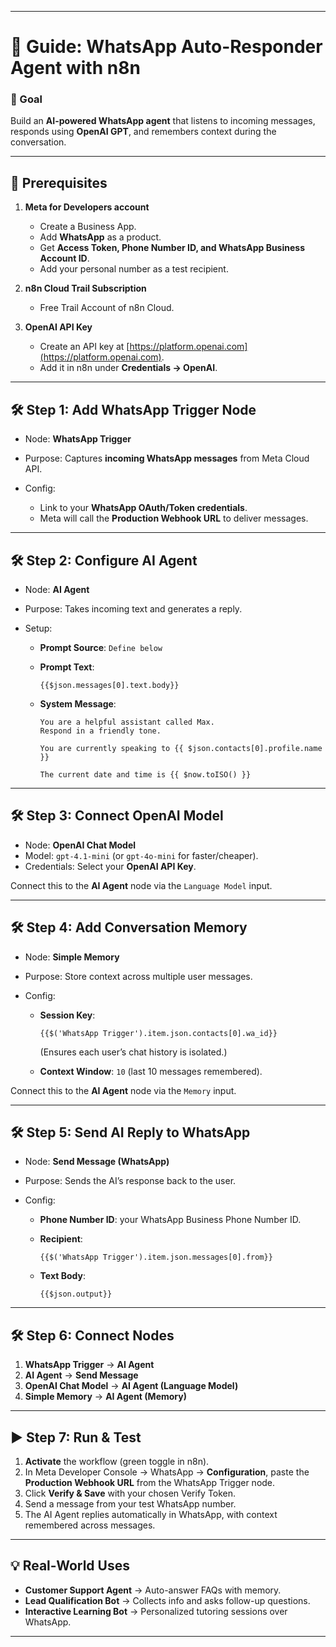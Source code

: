 
---

# 🤖 Guide: WhatsApp Auto-Responder Agent with n8n

### 🎯 Goal

Build an **AI-powered WhatsApp agent** that listens to incoming messages, responds using **OpenAI GPT**, and remembers context during the conversation.

---

## 🔧 Prerequisites

1. **Meta for Developers account**

   * Create a Business App.
   * Add **WhatsApp** as a product.
   * Get **Access Token, Phone Number ID, and WhatsApp Business Account ID**.
   * Add your personal number as a test recipient.

2. **n8n Cloud Trail Subscription**

   * Free Trail Account of n8n Cloud.

3. **OpenAI API Key**

   * Create an API key at [https://platform.openai.com](https://platform.openai.com).
   * Add it in n8n under **Credentials → OpenAI**.

---

## 🛠️ Step 1: Add WhatsApp Trigger Node

* Node: **WhatsApp Trigger**
* Purpose: Captures **incoming WhatsApp messages** from Meta Cloud API.
* Config:

  * Link to your **WhatsApp OAuth/Token credentials**.
  * Meta will call the **Production Webhook URL** to deliver messages.

---

## 🛠️ Step 2: Configure AI Agent

* Node: **AI Agent**
* Purpose: Takes incoming text and generates a reply.
* Setup:

  * **Prompt Source**: `Define below`
  * **Prompt Text**:

    ```n8n
    {{$json.messages[0].text.body}}
    ```
  * **System Message**:

    ```
    You are a helpful assistant called Max.
    Respond in a friendly tone.

    You are currently speaking to {{ $json.contacts[0].profile.name }}

    The current date and time is {{ $now.toISO() }}
    ```

---

## 🛠️ Step 3: Connect OpenAI Model

* Node: **OpenAI Chat Model**
* Model: `gpt-4.1-mini` (or `gpt-4o-mini` for faster/cheaper).
* Credentials: Select your **OpenAI API Key**.

Connect this to the **AI Agent** node via the `Language Model` input.

---

## 🛠️ Step 4: Add Conversation Memory

* Node: **Simple Memory**
* Purpose: Store context across multiple user messages.
* Config:

  * **Session Key**:

    ```n8n
    {{$('WhatsApp Trigger').item.json.contacts[0].wa_id}}
    ```

    (Ensures each user’s chat history is isolated.)
  * **Context Window**: `10` (last 10 messages remembered).

Connect this to the **AI Agent** node via the `Memory` input.

---

## 🛠️ Step 5: Send AI Reply to WhatsApp

* Node: **Send Message (WhatsApp)**
* Purpose: Sends the AI’s response back to the user.
* Config:

  * **Phone Number ID**: your WhatsApp Business Phone Number ID.
  * **Recipient**:

    ```n8n
    {{$('WhatsApp Trigger').item.json.messages[0].from}}
    ```
  * **Text Body**:

    ```n8n
    {{$json.output}}
    ```

---

## 🛠️ Step 6: Connect Nodes

1. **WhatsApp Trigger** → **AI Agent**
2. **AI Agent** → **Send Message**
3. **OpenAI Chat Model** → **AI Agent (Language Model)**
4. **Simple Memory** → **AI Agent (Memory)**

---

## ▶️ Step 7: Run & Test

1. **Activate** the workflow (green toggle in n8n).
2. In Meta Developer Console → WhatsApp → **Configuration**, paste the **Production Webhook URL** from the WhatsApp Trigger node.
3. Click **Verify & Save** with your chosen Verify Token.
4. Send a message from your test WhatsApp number.
5. The AI Agent replies automatically in WhatsApp, with context remembered across messages.

---

## 💡 Real-World Uses

* **Customer Support Agent** → Auto-answer FAQs with memory.
* **Lead Qualification Bot** → Collects info and asks follow-up questions.
* **Interactive Learning Bot** → Personalized tutoring sessions over WhatsApp.

---
